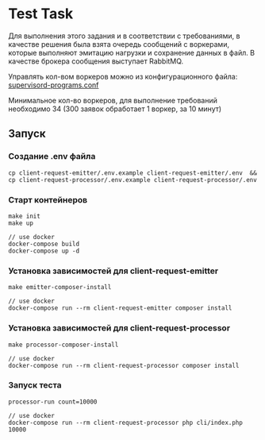 # Test Task

Для выполнения этого задания и в соответствии с требованиями, 
в качестве решения была взята очередь сообщений с воркерами, 
которые выполняют эмитацию нагрузки и сохранение данных в файл.
В качестве брокера сообщения выступает RabbitMQ.

Управлять кол-вом воркеров можно из конфигурационного файла: [supervisord-programs.conf](client-request-processor%2Fdocker%2Fsupervisord%2Fsupervisord-programs.conf)

Минимальное кол-во воркеров, для выполнение требований необходимо 34 (300 заявок обработает 1 воркер, за 10 минут)

## Запуск
### Создание **.env** файла
    cp client-request-emitter/.env.example client-request-emitter/.env  && cp client-request-processor/.env.example client-request-processor/.env

### Старт контейнеров
    make init
    make up
    
    // use docker
    docker-compose build
    docker-compose up -d

### Установка зависимостей для **client-request-emitter**
    make emitter-composer-install

    // use docker
    docker-compose run --rm client-request-emitter composer install

### Установка зависимостей для **client-request-processor**
    make processor-composer-install

    // use docker
    docker-compose run --rm client-request-processor composer install

### Запуск теста
    processor-run count=10000

    // use docker
    docker-compose run --rm client-request-processor php cli/index.php 10000
